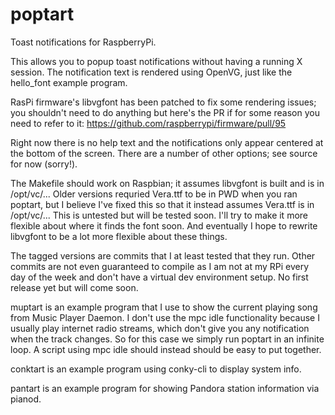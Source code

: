 poptart
=======

Toast notifications for RaspberryPi.

This allows you to popup toast notifications without having a running X session.  The notification text is rendered using OpenVG, just like the hello_font example program.

RasPi firmware's libvgfont has been patched to fix some rendering issues; you
shouldn't need to do anything but here's the PR if for some reason you need to
refer to it:
  https://github.com/raspberrypi/firmware/pull/95

Right now there is no help text and the notifications only appear centered at the bottom of the screen.  There are a number of other options; see source for now (sorry!).

The Makefile should work on Raspbian; it assumes libvgfont is built and is in /opt/vc/...  Older versions requried Vera.ttf to be in PWD when you ran poptart, but I believe I've fixed this so that it instead assumes Vera.ttf is in /opt/vc/...  This is untested but will be tested soon.  I'll try to make it more flexible about where it finds the font soon.  And eventually I hope to rewrite libvgfont to be a lot more flexible about these things.

The tagged versions are commits that I at least tested that they run.  Other commits are not even guaranteed to compile as I am not at my RPi every day of the week and don't have a virtual dev environment setup.  No first release yet but will come soon.

muptart is an example program that I use to show the current playing song from Music Player Daemon.  I don't use the mpc idle functionality because I usually play internet radio streams, which don't give you any notification when the track changes.  So for this case we simply run poptart in an infinite loop.  A script using mpc idle should instead should be easy to put together.

conktart is an example program using conky-cli to display system info.

pantart is an example program for showing Pandora station information via 
pianod.
